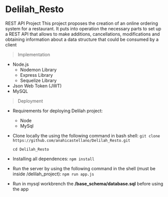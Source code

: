 # Delilah_Resto

REST API Project
This project proposes the creation of an online ordering system for a restaurant. It puts into operation the necessary parts to set up a REST API that allows to make additions, cancellations, modifications and obtaining information about a data structure that could be consumed by a client

> Implementation
+ Node.js
    * Nodemon Library
    * Express Library
    * Sequelize Library
+  Json Web Token (JWT)
+  MySQL

> Deployment
+ Requirements for deploying Delilah project:
    - Node
    - MySql

+ Clone locally the using the following command in bash shell:
    ```git clone https://github.com/anahicastellano/Delilah_Resto.git```

    
    ```cd Delilah_Resto```


+ Installing all dependences:
    ```npm install```

+ Run the server by using the following command in the shell (must be inside /delilah_project):
   ```npm run app.js```

+ Run in mysql workbrench the **/base_schema/database.sql** before using the app
